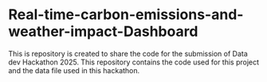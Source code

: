 # Real-time-carbon-emissions-and-weather-impact-Dashboard
This is repository is created to share the code for the submission of Data dev Hackathon 2025. This repository contains the code used for this project and the data file used in this hackathon.
